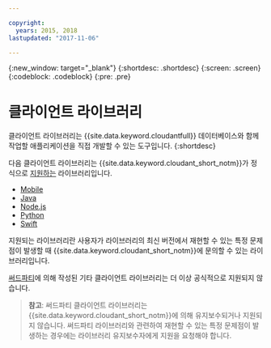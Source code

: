 ```yaml
---

copyright:
  years: 2015, 2018
lastupdated: "2017-11-06"

---
```


{:new_window: target="_blank"}
{:shortdesc: .shortdesc}
{:screen: .screen}
{:codeblock: .codeblock}
{:pre: .pre}

# 클라이언트 라이브러리

클라이언트 라이브러리는 {{site.data.keyword.cloudantfull}} 데이터베이스와
함께 작업할 애플리케이션을 직접 개발할 수 있는 도구입니다.
{:shortdesc}

다음 클라이언트 라이브러리는 {{site.data.keyword.cloudant_short_notm}}가 정식으로 [지원하는](supported.html) 라이브러리입니다. 

-	[Mobile](supported.html#mobile)
-	[Java](supported.html#java)
-	[Node.js](supported.html#node-js)
-	[Python](supported.html#python)
-	[Swift](supported.html#swift)

지원되는 라이브러리란 사용자가 라이브러리의 최신 버전에서 재현할 수 있는 특정 문제점이
발생할 때 {{site.data.keyword.cloudant_short_notm}}에 문의할 수 있는 라이브러리입니다.

[써드파티](thirdparty.html#third-party-client-libraries)에 의해 작성된 기타 클라이언트 라이브러리는 더 이상 공식적으로 지원되지 않습니다.

>   **참고**: 써드파티 클라이언트 라이브러리는 {{site.data.keyword.cloudant_short_notm}}에 의해 유지보수되거나 지원되지 않습니다. 
써드파티 라이브러리와 관련하여 재현할 수 있는 특정 문제점이 발생하는 경우에는
라이브러리 유지보수자에게 지원을 요청해야 합니다.
